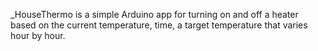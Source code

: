 _HouseThermo is a simple Arduino app for turning on and off a heater based on the current temperature, time, a target temperature that varies hour by hour.
